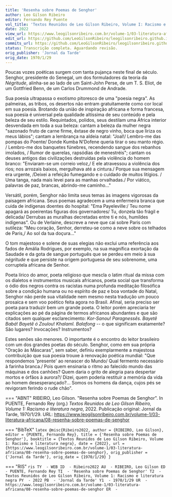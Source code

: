 ```yaml
---
title: 'Resenha sobre Poemas de Senghor'
author: Leo Gilson Ribeiro
editor: Fernando Rey Puente
vol_title: 'Textos Reunidos de Leo Gilson Ribeiro, Volume I: Racismo e literatura negra'
date: 2022
view_url: https://www.leogilsonribeiro.com.br/volume-1/03-literatura-africana/08-resenha-sobre-poemas-de-senghor
edit_url: https://github.com/LeoGilsonRibeiro/leogilsonribeiro.github.io/edit/main/docs/markdown/volume-1/03-literatura-africana/08-resenha-sobre-poemas-de-senghor.md
commits_url: https://github.com/LeoGilsonRibeiro/leogilsonribeiro.github.io/commits/main/docs/markdown/volume-1/03-literatura-africana/08-resenha-sobre-poemas-de-senghor.md
status: Transcrição completa. Aguardando revisão.
orig_publisher: 'Jornal da Tarde'
orig_date: 1970/1/29
---
```


Poucas vozes poéticas surgem com tanta pujança neste final de século. Senghor, presidente do Senegal, um dos formuladores da teoria da *Négritude*, alinha-se ao lado de um Saint-John Perse, de um T. S. Eliot, de um Gottfried Benn, de um Carlos Drummond de Andrade.

Sua poesia ultrapassa o exotismo pitoresco de uma "poesia negra". As palmeiras, as tribos, os desertos não entram gratuitamente como cor local em sua poesia. Brotando da união de inspiração africana e forma francesa, sua poesia é universal pela qualidade altíssima de seu conteúdo e pela beleza de seu estilo. Requintados, polidos, seus destilam uma África interior desvendada em toda a sua beleza: cantam a beleza da mulher negra "sazonado fruto de carne firme, êxtase de negro vinho, boca que liriza os meus lábios"; cantam a lembrança na aldeia natal: "Joal!/ Lembro-me das pompas do Poente/ Donde Kumba N'Dofene queria tirar o seu manto régio. / Lembro-me dos banquetes fúnebres, recendendo sangue dos rebanhos imolados, / Rumor de querelas, rapsódias de menestréis"; cantam os deuses antigos das civilizações destruídas pela violência do homem branco: "Enviaram-se um correio veloz,/ E ele atravessou a violência dos rios; nos arrozais baixos, mergulhava até a cintura./ Porque sua mensagem era urgente, /Deixei a refeição fumegando e o cuidado de muitos litígios. / Uma tanga, nada mais levei para as manhas orvalhadas./ Por viático, palavras de paz, brancas, abrindo-me caminho\..."

Versátil, porém, Senghor não limita seus temas às imagens vigorosas da paisagem africana. Seus poemas agradecem a uma enfermeira branca que cuida de indígenas doentes do hospital: "Ema Payeleville:/ Teu nome apagará as poeirentas figuras dos governadores/ Tu, donzela tão frágil e delicada/ Derrubas as muralhas decretadas entre ti e nós, humildes indígenas". Ou de Verlaine, descreve a neve que cai sobre Paris com sutileza: "Meu coração, Senhor, derreteu-se como a neve sobre os telhados de Paris,/ Ao sol da tua doçura\..."

O tom majestoso e solene de suas elegias não exclui uma referência aos fados de Amália Rodrigues, por exemplo, na sua magnífica exortação da Saudade e da gota de sangue português que se perdeu em meio à sua *négritude* e que persiste na origem portuguesa de seu sobrenome, uma corruptela africana de Senhor.

Poeta lírico do amor, poeta religioso que mescla o latim ritual da missa com os dialetos e instrumentos musicais africanos, poeta social que transforma o ódio dos negros contra os racistas numa profunda meditação filosófica sobre a condição humana ou no espírito de paz e boa vontade do Natal, Senghor não perde sua vitalidade nem mesmo nesta tradução um pouco prosaica e sem voo poético feita agora no Brasil. Afinal, seria preciso ser poeta para traduzir bem um grande poeta. O leitor porém apreciaria ter explicações ao pé da página de termos africanos abundantes e que são citados sem qualquer esclarecimento: *Kor-Sanou*! *Paragnessês*. *Bayetê Babá*! *Bayetê ó Zoulou*! *KhalamI. Balafong* -- o que significam exatamente? São lugares? Invocações? Instrumentos?

Estes senões são menores. O importante é o encontro do leitor brasileiro com um dos grandes poetas do século. Senghor, como em sua própria "Oração às Máscaras", sem saber, definiu exemplarmente a majestosa contribuição que sua poesia trouxe à renovação poética mundial: "Que respondemos 'presente' ao renascer do Mundo/ Qual fermento necessário à farinha branca./ Pois quem ensinaria o ritmo ao falecido mundo das máquinas e dos canhões? Quem daria o grito de alegria para despertar mortos e órfãos à aurora?/ Dizei, quem poderia restituir a memória da vida ao homem desesperançado?\... Somos os homens da dança, cujos pés se revigoram ferindo o rude chão".


=== "ABNT"
    RIBEIRO, Leo Gilson. "Resenha sobre Poemas de Senghor". In PUENTE, Fernando Rey (org.) <em>Textos Reunidos de Leo Gilson Ribeiro, Volume 1: Racismo e literatura negra</em>, 2022. Publicação original: Jornal da Tarde, 1970/1/29. URL: <a href="stable_url">https://www.leogilsonribeiro.com.br/volume-1/03-literatura-africana/08-resenha-sobre-poemas-de-senghor</a>

=== "BibTeX"
    ```latex
    @misc{Ribeiro2022,
    author = {RIBEIRO, Leo Gilson},
    editor = {PUENTE, Fernando Rey},
    title = {'Resenha sobre Poemas de Senghor'},
    booktitle = {Textos Reunidos de Leo Gilson Ribeiro, Volume 1: Racismo e literatura negra},
    date = {2022},
    url = {https://www.leogilsonribeiro.com.br/volume-1/03-literatura-africana/08-resenha-sobre-poemas-de-senghor},
    orig_publisher = {'Jornal da Tarde'},
    orig_date = {1970/1/29}
    }
    ```

=== "RIS"
    ```ris
    TY  - WEB
    ID  - Ribeiro2022
    AU  - RIBEIRO, Leo Gilson
    ED  - PUENTE, Fernando Rey
    TI  - 'Resenha sobre Poemas de Senghor'
    T2  - Textos Reunidos de Leo Gilson Ribeiro, Volume 1: Racismo e literatura negra
    PY  - 2022
    PB  - 'Jornal da Tarde'
    Y1  - 1970/1/29
    UR  - https://www.leogilsonribeiro.com.br/volume-1/03-literatura-africana/08-resenha-sobre-poemas-de-senghor
    ER  - 
    ```

